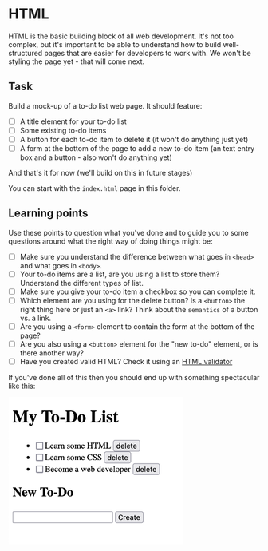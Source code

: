 # HTML

HTML is the basic building block of all web development. It's not too complex, but it's important to be able to understand how to build well-structured pages that are easier for developers to work with. We won't be styling the page yet - that will come next.

## Task

Build a mock-up of a to-do list web page. It should feature:

- [ ] A title element for your to-do list
- [ ] Some existing to-do items
- [ ] A button for each to-do item to delete it (it won't do anything just yet)
- [ ] A form at the bottom of the page to add a new to-do item (an text entry box and a button - also won't do anything yet)

And that's it for now (we'll build on this in future stages)

You can start with the `index.html` page in this folder.

## Learning points

Use these points to question what you've done and to guide you to some questions around what the right way of doing things might be:

- [ ] Make sure you understand the difference between what goes in `<head>` and what goes in `<body>`.
- [ ] Your to-do items are a list, are you using a list to store them? Understand the different types of list.
- [ ] Make sure you give your to-do item a checkbox so you can complete it.
- [ ] Which element are you using for the delete button? Is a `<button>` the right thing here or just an `<a>` link? Think about the `semantics` of a button vs. a link.
- [ ] Are you using a `<form>` element to contain the form at the bottom of the page?
- [ ] Are you also using a `<button>` element for the "new to-do" element, or is there another way?
- [ ] Have you created valid HTML? Check it using an [HTML validator](https://validator.w3.org/)

If you've done all of this then you should end up with something spectacular like this:

<img src="example.png" width="350" alt="Example To Do List">
